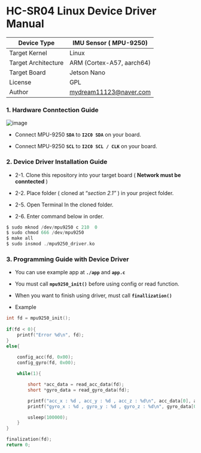 
# HC-SR04 Linux Device Driver Manual

  
| Device Type |  IMU Sensor ( MPU-9250) |
|--|--|
| Target Kernel |  Linux  |
|  Target Architecture |  ARM (Cortex-A57, aarch64)|
| Target Board |  Jetson Nano |
| License  |  GPL |
| Author | mydream11123@naver.com |


### 1. Hardware Conntection Guide

  

![image](https://github.com/potato-CYH/Algorithm_Study_Helper/assets/57744586/c0b6e59f-2d45-4141-87e1-841a4f7b11cf)


  

- Connect MPU-9250 **`SDA`**  to  **`I2C0 SDA`** on your board.

- Connect MPU-9250 **`SCL`** to **`I2C0 SCL / CLK`** on your board.

  

### 2. Device Driver Installation Guide

  

- 2-1. Clone this repository into your target board ( **Network must be conntected** )

- 2-2. Place folder ( cloned at “*section 2.1”* ) in your project folder.

- 2-5. Open Terminal In the cloned folder.  

- 2-6. Enter command below in order.

```c
$ sudo mknod /dev/mpu9250 c 210  0
$ sudo chmod 666 /dev/mpu9250
$ make all
$ sudo insmod ./mpu9250_driver.ko
```

  

### 3. Programming Guide with Device Driver
  
- You can use example app at **`./app`** and **`app.c`**

- You must call **`mpu9250_init()`** before using config or read function.

- When you want to finish using driver, must call **`finallization()`**

  

- Example

```c
int fd = mpu9250_init();
 
if(fd < 0){
    printf("Error %d\n", fd);
}
else{    
    
    config_acc(fd, 0x00);
    config_gyro(fd, 0x00);

    while(1){

        short *acc_data = read_acc_data(fd);
        short *gyro_data = read_gyro_data(fd);

        printf("acc_x : %d , acc_y : %d , acc_z : %d\n", acc_data[0], acc_data[1], acc_data[2]);
        printf("gyro_x : %d , gyro_y : %d , gyro_z : %d\n", gyro_data[0], gyro_data[1], gyro_data[2]);

        usleep(100000);
    }
}

finalization(fd);
return 0;
```